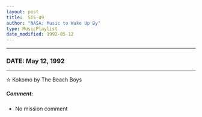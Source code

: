 ```yaml
---
layout: post
title:  STS-49
author: "NASA: Music to Wake Up By"
type: MusicPlaylist
date_modified: 1992-05-12
---
```


----
### DATE: May 12, 1992
----
✫ Kokomo by The Beach Boys

##### Comment:
* No mission comment

